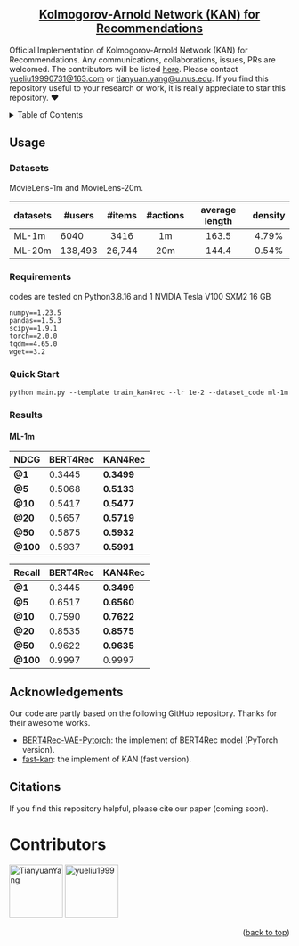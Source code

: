 

<div align="center">

<h2><a href="">Kolmogorov-Arnold Network (KAN) for Recommendations </a></h2>


</div>

Official Implementation of Kolmogorov-Arnold Network (KAN) for Recommendations. Any communications, collaborations, issues, PRs are welcomed. The contributors will be listed [here](https://github.com/TianyuanYang/KAN4Rec?tab=readme-ov-file#Contributors). Please contact yueliu19990731@163.com or tianyuan.yang@u.nus.edu. If you find this repository useful to your research or work, it is really appreciate to star this repository. :heart:


<details>
  <summary>Table of Contents</summary>
  <ol>
    <li><a href="#Usage">Usage</a></li>
    <li><a href="#acknowledgement">Acknowledgement</a></li>
    <li><a href="#citation">Citation</a></li>
  </ol>
</details>


## Usage

### Datasets

MovieLens-1m and MovieLens-20m.




| datasets         | #users            |   #items   |    #actions    | average length | density |
| --------------- | --------------- | :---------: | :-----------: | :------------------: | :-------: |
| ML-1m            | 6040  |    3416    |    1m    |        163.5        |    4.79%     |
| ML-20m        |   138,493 |    26,744   |     20m    |       144.4         |     0.54%     |




### Requirements

codes are tested on Python3.8.16 and 1 NVIDIA Tesla V100 SXM2 16 GB

```
numpy==1.23.5
pandas==1.5.3
scipy==1.9.1
torch==2.0.0
tqdm==4.65.0
wget==3.2
```

### Quick Start
```
python main.py --template train_kan4rec --lr 1e-2 --dataset_code ml-1m
```

### Results
#### ML-1m
| **NDCG** | BERT4Rec | KAN4Rec |
| --- | --- | --- |
| **@1** | 0.3445  | **0.3499** | 
| **@5** | 0.5068 | **0.5133** |
| **@10** | 0.5417 | **0.5477** |
| **@20** | 0.5657 | **0.5719** |
| **@50** | 0.5875 | **0.5932** |
| **@100** | 0.5937 | **0.5991** |

|**Recall** | BERT4Rec | KAN4Rec |
|--- | --- | --- |
|**@1** | 0.3445 | **0.3499** |
| **@5** | 0.6517 | **0.6560** |
| **@10** | 0.7590 | **0.7622** |
| **@20** | 0.8535 | **0.8575** |
| **@50** | 0.9622 | **0.9635** |
| **@100** | 0.9997 | 0.9997 |

## Acknowledgements

Our code are partly based on the following GitHub repository. Thanks for their awesome works. 
- [BERT4Rec-VAE-Pytorch](https://github.com/jaywonchung/BERT4Rec-VAE-Pytorch): the implement of BERT4Rec model (PyTorch version).
- [fast-kan](https://github.com/ZiyaoLi/fast-kan): the implement of KAN (fast version). 


## Citations

If you find this repository helpful, please cite our paper (coming soon).

# Contributors

<a href="https://github.com/TianyuanYang" target="_blank"><img src="https://avatars.githubusercontent.com/u/41297969?s=64&v=4" alt="TianyuanYang" width="96" height="96"/></a> <a href="https://github.com/yueliu1999" target="_blank"><img src="https://avatars.githubusercontent.com/u/41297969?s=64&v=4" alt="yueliu1999" width="96" height="96"/></a> 


<p align="right">(<a href="#top">back to top</a>)</p>
